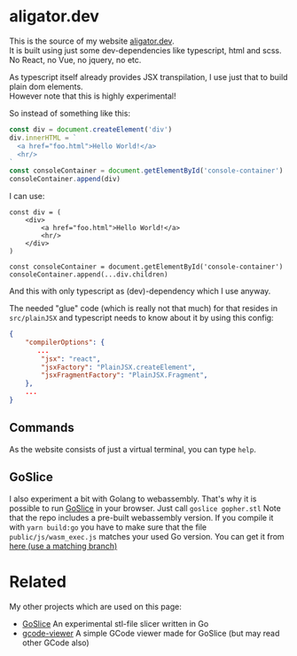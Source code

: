 # aligator.dev

This is the source of my website [aligator.dev](https://aligator.dev).  
It is built using just some dev-dependencies like typescript, html and scss. No React, no Vue, no jquery, no etc.

As typescript itself already provides JSX transpilation, I use just that to build plain dom elements.  
However note that this is highly experimental!

So instead of something like this:
```ts
const div = document.createElement('div')
div.innerHTML = `
  <a href="foo.html">Hello World!</a>
  <hr/>
`
const consoleContainer = document.getElementById('console-container')
consoleContainer.append(div)
```
I can use:
```tsx
const div = (
    <div>
        <a href="foo.html">Hello World!</a>
        <hr/>
    </div>
)

const consoleContainer = document.getElementById('console-container')
consoleContainer.append(...div.children)
```
And this with only typescript as (dev)-dependency which I use anyway.

The needed "glue" code (which is really not that much) for that resides in `src/plainJSX` and typescript needs to know about it by using this config:
```json
{
    "compilerOptions": {
       ...
        "jsx": "react",
        "jsxFactory": "PlainJSX.createElement",
        "jsxFragmentFactory": "PlainJSX.Fragment",
    },
    ...
}
```

## Commands
As the website consists of just a virtual terminal, you can type `help`.

## GoSlice
I also experiment a bit with Golang to webassembly. That's why it is possible to run
[GoSlice](https://github.com/aligator/goslice) in your browser. Just call `goslice gopher.stl`
Note that the repo includes a pre-built webassembly version. If you compile it with `yarn build:go` you have to make sure that the file `public/js/wasm_exec.js` matches your used Go version. You can get it from [here (use a matching branch)](https://github.com/golang/go/blob/master/misc/wasm/wasm_exec.js)

# Related
My other projects which are used on this page:  
* [GoSlice](https://github.com/aligator/GoSlice) An experimental stl-file slicer written in Go
* [gcode-viewer](https://github.com/aligator/gcode-viewer) A simple GCode viewer made for GoSlice (but may read other GCode also)
